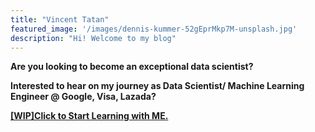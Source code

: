 ```yaml
---
title: "Vincent Tatan"
featured_image: '/images/dennis-kummer-52gEprMkp7M-unsplash.jpg'
description: "Hi! Welcome to my blog"
---
```

**Are you looking to become an exceptional data scientist?**

**Interested to hear on my journey as Data Scientist/ Machine Learning Engineer @ Google, Visa, Lazada?**

**[[WIP]Click to Start Learning with ME.]()**